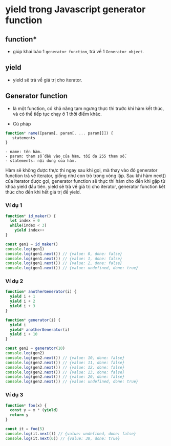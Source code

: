 # yield trong Javascript generator function

## function*

- giúp khai báo 1 `generator function`, trả về 1 `Generator object`.

## yield

- yield sẽ trả về giá trị cho iterator.

## Generator function

- là một function, có khả năng tạm ngưng thực thi trước khi hàm kết thúc, và có thể tiếp tục chạy ở 1 thời điểm khác.

- Cú pháp
```js
function* name([param[, param[, ... param]]]) {
   statements
}
```
    - name: tên hàm.
    - param: tham số đầu vào của hàm, tối đa 255 tham số.
    - statements: nội dung của hàm.
Hàm sẽ không được thực thi ngay sau khi gọi, mà thay vào đó generator function trả về iterator, giống như con trỏ trong vòng lặp.
Sau khi hàm next() của iterator được gọi, generator function sẽ thực thi hàm cho đến khi gặp từ khóa yield đầu tiên. yield sẽ trả về giá trị cho iterator, generator function kết thúc cho đến khi hết giá trị để yield.    

### Ví dụ 1
```js
function* id_maker() {
  let index = 0
  while(index < 3)
    yield index++
}

const gen1 = id_maker()
console.log(gen1)
console.log(gen1.next()) // {value: 0, done: false}
console.log(gen1.next()) // {value: 1, done: false}
console.log(gen1.next()) // {value: 2, done: false}
console.log(gen1.next()) // {value: undefined, done: true}
```

### Ví dụ 2
```js
function* anotherGenerator(i) {
  yield i + 1
  yield i + 2
  yield i + 3
}

function* generator(i) {
  yield i
  yield* anotherGenerator(i)
  yield i + 10
}

const gen2 = generator(10)
console.log(gen2)
console.log(gen2.next()) // {value: 10, done: false}
console.log(gen2.next()) // {value: 11, done: false}
console.log(gen2.next()) // {value: 12, done: false}
console.log(gen2.next()) // {value: 13, done: false}
console.log(gen2.next()) // {value: 20, done: false}
console.log(gen2.next()) // {value: undefined, done: true}

```

### Ví dụ 3
```js
function* foo(x) {
  const y = x * (yield)
  return y
}

const it = foo(5)
console.log(it.next()) // {value: undefined, done: false}
console.log(it.next(6)) // {value: 30, done: true}
```
